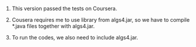 1. This version passed the tests on Coursera.

2. Cousera requires me to use library from algs4.jar,
    so we have to compile *.java files together with algs4.jar.

3. To run the codes, we also need to include algs4.jar.
